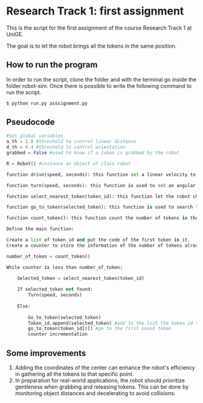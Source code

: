 # Research Track 1: first assignment
This is the script for the first assignment of the course Research Track 1 at UniGE.

The goal is to let the robot brings all the tokens in the same position.
## How to run the program
In order to run the script, clone the folder and with the terminal go inside the folder robot-sim.
Once there is possible to write the following command to run the script.

```bash
$ python run.py asssignment.py
```
## Pseudocode
```python
#Set global variables
a_th = 2.0 #threshold to control linear distance
d_th = 0.4 #threshold to control orientation
grabbed = False #used to know if a token is grabbed by the robot

R = Robot() #instance an object of class robot

function drive(speed, seconds): this function set a linear velocity to the robot with certain speed and for x seconds

function turn(speed, seconds): this function is used to set an angular velocity to the robot

function select_nearest_token(token_id): this function let the robot choose the nearest token in is sight not already taken before

function go_to_token(selected_token): this function is used to search the token selected by the previous function and to bring the robot to it.

function count_token(): this function count the number of tokens in the are

Define the main function:

Create a list of token_id and put the code of the first token in it.
Create a counter to store the information of the number of tokens already taken

number_of_token = count_token()

While counter is less than number_of_token:

	Selected_token = select_nearest_token(token_id)
	
	If selected_token not found:
		Turn(speed, seconds)
		
	Else:
	
		Go_to_token(selected_token)
		Token_id.append(selected_token) #add to the list the token id taken 
		go_to_token(token_id[0]) #go to the first saved token
		counter incrementation
```

## Some improvements
1) Adding the coordinates of the center can enhance the robot's efficiency in gathering all the tokens to that specific point.
2) In preparation for real-world applications, the robot should prioritize gentleness when grabbing and releasing tokens. This can be done by monitoring object distances and decelerating to avoid collisions.
